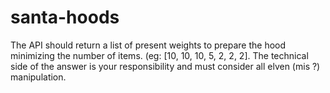 # santa-hoods
The API should return a list of present weights to prepare the hood minimizing the number of items. (eg: [10, 10, 10, 5, 2, 2, 2]. The technical side of the answer is your responsibility and must consider all elven (mis ?) manipulation. 
